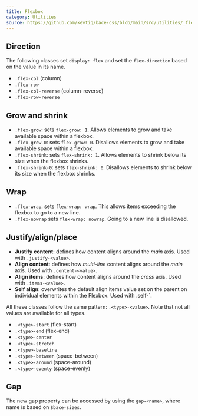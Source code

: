 ```yaml
---
title: Flexbox
category: Utilities
source: https://github.com/kevtiq/bace-css/blob/main/src/utilities/_flexbox.scss
---
```


## Direction

The following classes set `display: flex` and set the `flex-direction` based on the value in its name.

- `.flex-col` (column)
- `.flex-row`
- `.flex-col-reverse` (column-reverse)
- `.flex-row-reverse`

## Grow and shrink

- `.flex-grow`: sets `flex-grow: 1`. Allows elements to grow and take available space within a flexbox.
- `.flex-grow-0`: sets `flex-grow: 0`. Disallows elements to grow and take available space within a flexbox.
- `.flex-shrink`: sets `flex-shrink: 1`. Allows elements to shrink below its size when the flexbox shrinks.
- `.flex-shrink-0`: sets `flex-shrink: 0`. Disallows elements to shrink below its size when the flexbox shrinks.

## Wrap

- `.flex-wrap`: sets `flex-wrap: wrap`. This allows items exceeding the flexbox to go to a new line.
- `.flex-nowrap` sets `flex-wrap: nowrap`. Going to a new line is disallowed.

## Justify/align/place

- **Justify content**: defines how content aligns around the _main_ axis. Used with `.justify-<value>`.
- **Align content**: defines how _multi-line_ content aligns around the _main_ axis. Used with `.content-<value>`.
- **Align items**: defines how content aligns around the _cross_ axis. Used with `.items-<value>`.
- **Self align**: overwrites the default align items value set on the parent on individual elements within the Flexbox. Used with .self-<value>`.

All these classes follow the same pattern: `.<type>-<value>`. Note that not all values are available for all types.

- `.<type>-start` (flex-start)
- `.<type>-end` (flex-end)
- `.<type>-center`
- `.<type>-stretch`
- `.<type>-baseline`
- `.<type>-between` (space-between)
- `.<type>-around` (space-around)
- `.<type>-evenly` (space-evenly)

## Gap

The new gap property can be accessed by using the `gap-<name>`, where name is based on `$bace-sizes`.
